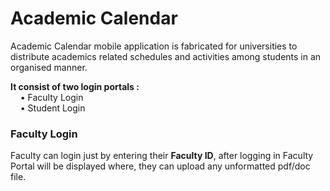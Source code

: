 # Academic Calendar
Academic Calendar mobile application is fabricated for universities to distribute academics related schedules and activities among students in an organised manner.  

**It consist of two login portals :**  
    • Faculty Login  
    • Student Login

### Faculty Login
Faculty can login just by entering their **Faculty ID**, after logging in Faculty Portal will be displayed where, they can upload any unformatted pdf/doc file. 
